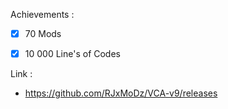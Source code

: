 Achievements :

- [x] 70 Mods

- [x] 10 000 Line's of Codes

Link :

- https://github.com/RJxMoDz/VCA-v9/releases
